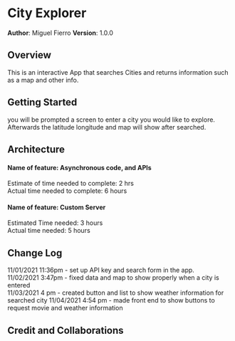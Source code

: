 # City Explorer

**Author**: Miguel Fierro
**Version**: 1.0.0

## Overview
<!-- Provide a high level overview of what this application is and why you are building it, beyond the fact that it's an assignment for this class. (i.e. What's your problem domain?) --> This is an interactive App that searches Cities and returns information such as a map and other info.

## Getting Started
<!-- What are the steps that a user must take in order to build this app on their own machine and get it running? -->
you will be prompted a screen to enter a city you would like to explore. Afterwards the latitude longitude and map will show after searched.

## Architecture
<!-- Provide a detailed description of the application design. What technologies (languages, libraries, etc) you're using, and any other relevant design information. -->

#### Name of feature: Asynchronous code, and APIs <br>
Estimate of time needed to complete: 2 hrs <br>
Actual time needed to complete: 6 hours <br>
#### Name of feature: Custom Server <br>
Estimated Time needed: 3 hours <br>
Actual time needed: 5 hours <br>

## Change Log
<!-- Use this area to document the iterative changes made to your application as each feature is successfully implemented. Use time stamps. Here's an example:

01-01-2001 4:59pm - Application now has a fully-functional express server, with a GET route for the location resource. -->

11/01/2021 11:36pm - set up API key and search form in the app. <br>
11/02/2021 3:47pm - fixed data and map to show properly when a city is entered <br>
11/03/2021 4 pm - created button and list to show weather information for searched city
11/04/2021 4:54 pm - made front end to show buttons to request movie and weather information

## Credit and Collaborations
